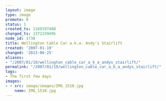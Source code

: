```yaml
---
layout: image
type: image
promote: 0
status: 1
created_ts: 1169197488
changed_ts: 1372159495
node_id: 1738
title: Wellington Cable Car a.k.a. Andy's Stairlift
created: '2007-01-19'
changed: '2013-06-25'
aliases:
- "/2007/01/19/wellington_cable_car_a_k_a_andys_stairlift/"
permalink: "/2007/01/19/wellington_cable_car_a_k_a_andys_stairlift/"
tags:
- The first few days
images:
- - src: image/images/IMG_1510.jpg
    name: IMG_1510.jpg
---
```


